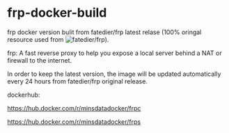 # frp-docker-build
frp docker version bulit from fatedier/frp latest relase (100% oringal resource used from ![fatedier/frp](https://github.com/fatedier/frp)).

frp: A fast reverse proxy to help you expose a local server behind a NAT or firewall to the internet.

In order to keep the latest version, the image will be updated automatically every 24 hours from fatedier/frp original release.

dockerhub:

https://hub.docker.com/r/minsdatadocker/frpc

https://hub.docker.com/r/minsdatadocker/frps
